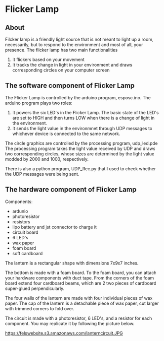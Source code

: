 # Flicker Lamp

## About
Filcker lamp is a friendly light source that is not meant to light up a room, necessarily, but to respond to the environment and most of all, your presence.
The flicker lamp has two main functionalities
1. It flickers based on your movement 
2. It tracks the change in light in your environment and draws corresponding circles on your computer screen

## The software component of Flicker Lamp
The Flicker Lamp is controlled by the arduino program, esposc.ino.
The arduino program plays two roles:
1. It powers the six LED's in the Flicker Lamp. The basic state of the LED's are set to HIGH and then turns LOW when there is a change of light in the environment. 
2. It sends the light value in the environmnet through UDP messages to whichever device is connected to the same network. 

The circle graphics are controlled by the processing program, udp_led.pde
The processing program takes the light value received by UDP and draws two corresponding circles, whose sizes are determined by the light value modded by 2000 and 1000, respectively. 

There is also a python program, UDP_Rec.py that I used to check whether the UDP messages were being sent.


## The hardware component of Flicker Lamp
Components:
- ardunio 
- photoresistor
- resistors
- lipo battery and jst connector to charge it
- circuit board
- 6 LED's
- wax paper
- foam board
- soft cardboard

The lantern is a rectangular shape with dimensions 7x9x7 inches.

The bottom is made with a foam board. To the foam board, you can attach your hardware components with duct tape.
From the corners of the foam board extend four cardboard beams, which are 2 two pieces of cardboard super-glued perpendicularly. 

The four walls of the lantern are made with four individual pieces of wax paper. The cap of the lantern is a detachable piece of wax paper, cut larger with trimmed corners to fold over.

The circuit is made with a photoresistor, 6 LED's, and a resistor for each component. You may replicate it by following the picture below. 

https://felswebsite.s3.amazonaws.com/lanterncircuit.JPG

